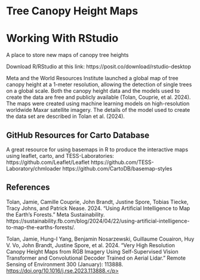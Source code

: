 # Tree Canopy Height Maps
<!DOCTYPE html>
<html>
<body>

<h1>Working With RStudio</h1>

<p>A place to store new maps of canopy tree heights </p>


<p>Download R/RStudio at this link: https://posit.co/download/rstudio-desktop </p>

<p>Meta and the World Resources Institute launched a global map of tree canopy height at a 1-meter resolution, allowing the detection of single trees on a global scale. Both the canopy height data and the models used to create the data are free and publicly available (Tolan, Couprie, et al. 2024). The maps were created using machine learning models on high-resolution worldwide Maxar satellite imagery. The details of the model used to create the data set are described in Tolan et al. (2024).</p>
<h2>GitHub Resources for Carto Database </h2>

<p>A great resource for using basemaps in R to produce the interactive maps using leaflet, carto, and TESS-Laboratories: 
  https://github.com/Leaflet/Leaflet
  https://github.com/TESS-Laboratory/chmloader
  https://github.com/CartoDB/basemap-styles</p>

<h2>References</h2>

<p>Tolan, Jamie, Camille Couprie, John Brandt, Justine Spore, Tobias Tiecke, Tracy Johns, and Patrick Nease. 2024. “Using Artificial Intelligence to Map the Earth’s 
  Forests.” Meta Sustainability. https://sustainability.fb.com/blog/2024/04/22/using-artificial-intelligence-to-map-the-earths-forests/.

Tolan, Jamie, Hung-I Yang, Benjamin Nosarzewski, Guillaume Couairon, Huy V. Vo, John Brandt, Justine Spore, et al. 2024. “Very High Resolution Canopy Height Maps from RGB   Imagery Using Self-Supervised Vision Transformer and Convolutional Decoder Trained on Aerial Lidar.” Remote Sensing of Environment 300 (January): 113888.       
  https://doi.org/10.1016/j.rse.2023.113888.</p>


</body>
</html>


